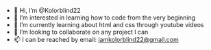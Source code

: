 - 👋 Hi, I’m @Kolorblind22
- 👀 I’m interested in learning how to code from the very beginning 
- 🌱 I’m currently learning about html and css through youtube videos
- 💞️ I’m looking to collaborate on any project I can
- 📫 I can be reached by email: iamkolorblind22@gmail.com 

<!---
Kolorblind22/Kolorblind22 is a ✨ special ✨ repository because its `README.md` (this file) appears on your GitHub profile.
You can click the Preview link to take a look at your changes.
--->
